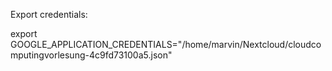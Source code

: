 Export credentials:

export GOOGLE_APPLICATION_CREDENTIALS="/home/marvin/Nextcloud/cloudcomputingvorlesung-4c9fd73100a5.json"
